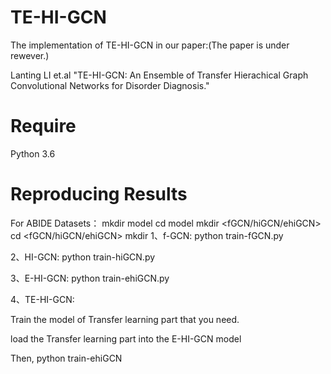# TE-HI-GCN

The implementation of TE-HI-GCN in our paper:(The paper is under rewever.)

Lanting LI et.al "TE-HI-GCN: An Ensemble of Transfer Hierachical Graph Convolutional Networks for Disorder Diagnosis." 

# Require

Python 3.6

# Reproducing Results

For ABIDE Datasets：
mkdir model
cd model
mkdir <fGCN/hiGCN/ehiGCN>
cd <fGCN/hiGCN/ehiGCN>
mkdir <atlas name>
1、f-GCN: python train-fGCN.py

2、HI-GCN: python train-hiGCN.py

3、E-HI-GCN: python train-ehiGCN.py

4、TE-HI-GCN: 

Train the model of Transfer learning part that you need.

load the Transfer learning part into the E-HI-GCN model

Then, python train-ehiGCN


